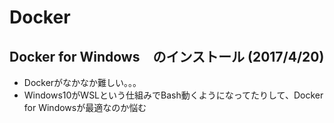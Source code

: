 # Docker

## Docker for Windows　のインストール (2017/4/20)
- Dockerがなかなか難しい。。。
- Windows10がWSLという仕組みでBash動くようになってたりして、Docker for Windowsが最適なのか悩む


